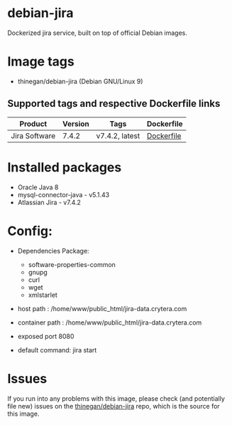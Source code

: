 # debian-jira
Dockerized jira service, built on top of official Debian images.

# Image tags
* thinegan/debian-jira (Debian GNU/Linux 9)

## Supported tags and respective Dockerfile links

| Product |Version | Tags  | Dockerfile |
|---------|--------|-------|------------|
| Jira Software | 7.4.2 | v7.4.2, latest | [Dockerfile](https://github.com/thinegan/debian-jira/blob/master/Dockerfile) |

# Installed packages
* Oracle Java 8 
* mysql-connector-java - v5.1.43
* Atlassian Jira - v7.4.2

# Config:
* Dependencies Package:
  * software-properties-common
  * gnupg 
  * curl
  * wget
  * xmlstarlet

* host path : /home/www/public_html/jira-data.crytera.com
* container path : /home/www/public_html/jira-data.crytera.com

* exposed port 8080
* default command: jira start

# Issues
If you run into any problems with this image, please check (and potentially file new) issues on the [thinegan/debian-jira](https://github.com/thinegan/debian-jira) repo, which is the source for this image.